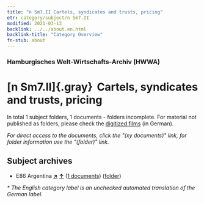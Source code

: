 ```yaml
---
title: "n Sm7.II Cartels, syndicates and trusts, pricing"
etr: category/subject/n Sm7.II
modified: 2021-03-13
backlink: ../../about.en.html
backlink-title: "Category Overview"
fn-stub: about
---
```


### Hamburgisches Welt-Wirtschafts-Archiv (HWWA)
# [n Sm7.II]{.gray}&#8201; Cartels, syndicates and trusts, pricing&#160; 





In total 1 subject folders, 1 documents - folders incomplete.
For material not published as folders, please check the [digitized films](/film/h1_sh) (in German).

_For direct access to the documents, click the "(xy documents)" link, for folder information use the "(folder)" link._

## Subject archives


- E86 Argentina [**&nearr;**](../../../geo/i/141692/about.en.html "Argentina (all folders)") [**&uarr;**](../../../geo/about.en.html#E86 "Country category system") (<a href="https://pm20.zbw.eu/dfgview/sh/141692,145788" title="about: Argentina : Cartels, syndicates and trusts, pricing" target="_blank">1 documents</a>) ([folder](http://purl.org/pressemappe20/folder/sh/141692,145788))


_* The English category label is an unchecked automated translation of the German label._

